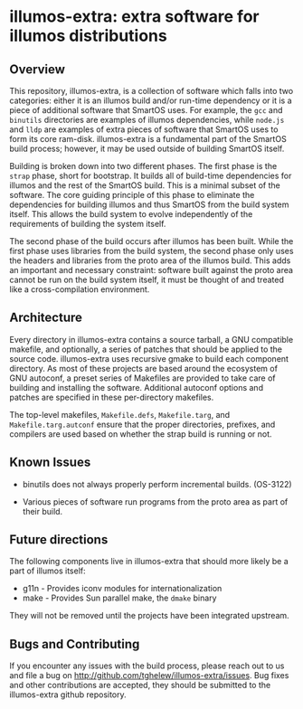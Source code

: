 # illumos-extra: extra software for illumos distributions

## Overview

This repository, illumos-extra, is a collection of software which falls
into two categories: either it is an illumos build and/or run-time
dependency or it is a piece of additional software that SmartOS uses.
For example, the `gcc` and `binutils` directories are examples of
illumos dependencies, while `node.js` and `lldp` are examples of extra
pieces of software that SmartOS uses to form its core ram-disk.
illumos-extra is a fundamental part of the SmartOS build process;
however, it may be used outside of building SmartOS itself.

Building is broken down into two different phases.  The first phase is
the `strap` phase, short for bootstrap.  It builds all of build-time
dependencies for illumos and the rest of the SmartOS build.  This is a
minimal subset of the software.  The core guiding principle of this
phase to eliminate the dependencies for building illumos and thus
SmartOS from the build system itself.  This allows the build system to
evolve independently of the requirements of building the system itself.

The second phase of the build occurs after illumos has been built.
While the first phase uses libraries from the build system, the second
phase only uses the headers and libraries from the proto area of the
illumos build.  This adds an important and necessary constraint:
software built against the proto area cannot be run on the build system
itself, it must be thought of and treated like a cross-compilation
environment.

## Architecture

Every directory in illumos-extra contains a source tarball, a GNU
compatible makefile, and optionally, a series of patches that should be
applied to the source code.  illumos-extra uses recursive gmake to build
each component directory.  As most of these projects are based around
the ecosystem of GNU autoconf, a preset series of Makefiles are provided
to take care of building and installing the software.  Additional
autoconf options and patches are specified in these per-directory
makefiles.

The top-level makefiles, `Makefile.defs`, `Makefile.targ`, and
`Makefile.targ.autconf` ensure that the proper directories, prefixes,
and compilers are used based on whether the strap build is running or
not.

## Known Issues

  * binutils does not always properly perform incremental builds.
    (OS-3122)

  * Various pieces of software run programs from the proto area as part
    of their build.

## Future directions

The following components live in illumos-extra that should more likely
be a part of illumos itself:

  * g11n - Provides iconv modules for internationalization
  * make - Provides Sun parallel make, the `dmake` binary

They will not be removed until the projects have been integrated
upstream.

## Bugs and Contributing

If you encounter any issues with the build process, please reach out to
us and file a bug on http://github.com/tghelew/illumos-extra/issues. Bug
fixes and other contributions are accepted, they should be submitted to
the illumos-extra github repository.
